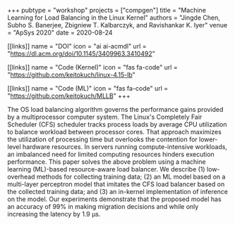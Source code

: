 +++
pubtype = "workshop"
projects = ["compgen"]
title = "Machine Learning for Load Balancing in the Linux Kernel"
authors = "Jingde Chen, Subho S. Banerjee, Zbigniew T. Kalbarczyk, and Ravishankar K. Iyer"
venue = "ApSys 2020"
date = 2020-08-24

[[links]]
  name = "DOI"
  icon = "ai ai-acmdl"
  url = "https://dl.acm.org/doi/10.1145/3409963.3410492"

[[links]]
  name = "Code (Kernel)"
  icon = "fas fa-code"
  url = "https://github.com/keitokuch/linux-4.15-lb"

[[links]]
  name = "Code (ML)"
  icon = "fas fa-code"
  url = "https://github.com/keitokuch/MLLB"
+++


The OS load balancing algorithm governs the performance gains provided by a multiprocessor computer
system.  The Linux's Completely Fair Scheduler (CFS) scheduler tracks process loads by average CPU
utilization to balance workload between processor cores.  That approach maximizes the utilization of
processing time but overlooks the contention for lower-level hardware resources.  In servers running
compute-intensive workloads, an imbalanced need for limited computing resources hinders execution
performance.  This paper solves the above problem using a machine learning (ML)-based resource-aware
load balancer.  We describe (1) low-overhead methods for collecting training data; (2) an ML model
based on a multi-layer perceptron model that imitates the CFS load balancer based on the collected
training data; and (3) an in-kernel implementation of inference on the model.  Our experiments
demonstrate that the proposed model has an accuracy of 99% in making migration decisions and while
only increasing the latency by 1.9 μs.


